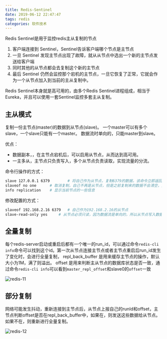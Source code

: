 ```yaml
---
title: Redis-Sentinel
date: 2019-06-12 22:47:47
tags: redis
categories: 软件技术
---
```


Redis Sentinel是用于监控redis主从复制的节点

1. 客户端连接到 Sentinel，Sentinel告诉客户端哪个节点是主节点
2. 一旦 Sentinel 发现主节点出现了故障，就从从节点中选出一个新的主节点发送给客户端
3. 同时其他的从节点都会去复制这个新的主节点
4. 最后 Sentinel 仍然会监控那个宕机的主节点，一旦它恢复了正常，它就会作为一个从节点加入到当前的主从复制中。

Redis Sentinel本身就是高可用的，由多个Redis Sentinel进程组成，相当于Eureka，并且可以使用一套Sentinel监控多套主从复制。

## 主从模式

复制一份主节点(master)的数据到从节点(slave)。
一个master可以有多个slave，一个slave只能有一个master。
数据流时单向的，只能master到slave。

优点：

- 数据副本，，在主节点宕机后，可以启用从节点，从而达到高可用。
- 一主多从，主节点只负责写入，多个从节点负责读取，实现流量的分流。

命令行操作的方式：

```bash
slave 127.0.0.1 6379        # 将自己作为从节点，复制6379的数据，该命令立即返回ok，是异步的操作，同步的第一步是先清除自己所有的数据
slaveof no one      # 取消复制，自己不再是从节点，但是之前复制来的数据不会清空，只是切断了和主节点之间的连接
info replication    # 显示当前节点的一些信息
```

修改配置的方式：

```bash
slaveof 192.168.2.16 6379   # 自己作为192.168.2.16的从节点
slave-read-only yes     # 从节点必须只读，因为数据流是单向的，所以从节点写入数据后主节点不知道
```

## 全量复制

每个redis-server启动或重启后都有一个唯一的run_id，可以通过命令`redis-cli info`命令可以找到这个id。第一次从节点连接主节点或者主节点重启后run_id发生了变化时，会进行全量复制，
repl_back_buffer 是用来缓存主节点的操作，默认大小为1M，满了则溢出。
offset 是用来判断主从节点的数据库状态是否一致，通过命令`redis-cli info`可以看到`master_repl_offset`和slave0的`offset`一致

![redis-11](https://gcore.jsdelivr.net/gh/Nayacco/cdn@master/blog/redis-11.png)

## 部分复制

网络可能发生抖动，重新连接到主节点后，从节点上报自己的runId和offset，主节点判断offset是否在repl_back_buffer中，如果在，则发送这些数据给从节点。如果不在，则重新进行全量复制。

![redis-12](https://gcore.jsdelivr.net/gh/Nayacco/cdn@master/blog/redis-12.png)
